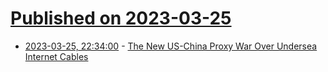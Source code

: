 # [Published on 2023-03-25](index.md)

* [2023-03-25, 22:34:00](https://tech.slashdot.org/story/23/03/25/1811216/the-new-us-china-proxy-war-over-undersea-internet-cables?utm_source=rss1.0mainlinkanon&utm_medium=feed) - [The New US-China Proxy War Over Undersea Internet Cables](https://tech.slashdot.org/story/23/03/25/1811216/the-new-us-china-proxy-war-over-undersea-internet-cables?utm_source=rss1.0mainlinkanon&utm_medium=feed)

